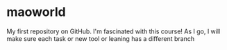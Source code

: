 # maoworld
My first repository on GitHub.
I'm fascinated with this course! 
As I go, I will make sure each task or new tool or leaning has a different branch
